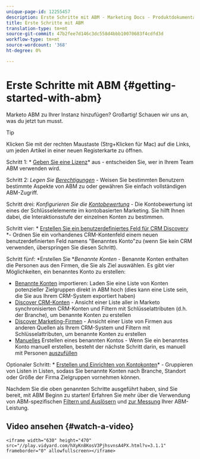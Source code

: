 ```yaml
---
unique-page-id: 12255457
description: Erste Schritte mit ABM - Marketing Docs - Produktdokumentation
title: Erste Schritte mit ABM
translation-type: tm+mt
source-git-commit: 47b2fee7d146c3dc558d4bbb10070683f4cdfd3d
workflow-type: tm+mt
source-wordcount: '368'
ht-degree: 0%

---
```



# Erste Schritte mit ABM {#getting-started-with-abm}

Marketo ABM zu Ihrer Instanz hinzufügen? Großartig! Schauen wir uns an, was du jetzt tun musst.

>[!TIP]
>
>Klicken Sie mit der rechten Maustaste (Strg+Klicken für Mac) auf die Links, um jeden Artikel in einer neuen Registerkarte zu öffnen.

Schritt 1: * [Geben Sie eine Lizenz](issue-a-license.md)* aus - entscheiden Sie, wer in Ihrem Team ABM verwenden wird.

Schritt 2: *Legen Sie [Berechtigungen](permissions.md)* - Weisen Sie bestimmten Benutzern bestimmte Aspekte von ABM zu oder gewähren Sie einfach vollständigen ABM-Zugriff.

Schritt drei: *Konfigurieren Sie die [Kontobewertung](account-score.md)* - Die Kontobewertung ist eines der Schlüsselelemente im kontobasierten Marketing. Sie hilft Ihnen dabei, die Interaktionsstufe der einzelnen Konten zu bestimmen.

Schritt vier: * [Erstellen Sie ein benutzerdefiniertes Feld für CRM Discovery](http://docs.marketo.com/x/1wnG) *- Ordnen Sie ein vorhandenes CRM-Kontenfeld einem neuen benutzerdefinierten Feld namens &quot;Benanntes Konto&quot;zu (wenn Sie kein CRM verwenden, überspringen Sie diesen Schritt).

Schritt fünf: *Erstellen Sie **Benannte Konten* - Benannte Konten enthalten die Personen aus den Firmen, die Sie als Ziel auswählen. Es gibt vier Möglichkeiten, ein benanntes Konto zu erstellen:

* [Benannte Konten](../../../product-docs/account-based-marketing/target/named-accounts/import-named-accounts.md)  importieren: Laden Sie eine Liste von Konten potenzieller Zielgruppen direkt in ABM hoch (dies kann eine Liste sein, die Sie aus Ihrem CRM-System exportiert haben)
* [Discover CRM-Konten](http://docs.marketo.com/display/DOCS/Discover+Accounts#DiscoverAccounts-DiscoverCRMAccounts)  - Ansicht einer Liste aller in Marketo synchronisierten CRM-Konten und Filtern mit Schlüsselattributen (d.h. der Branche), um benannte Konten zu erstellen
* [Discover Marketing-Firmen](http://docs.marketo.com/display/DOCS/Discover+Accounts#DiscoverAccounts-DiscoverMarketoCompanies)  - Ansicht einer Liste von Firmen aus anderen Quellen als Ihrem CRM-System und Filtern mit Schlüsselattributen, um benannte Konten zu erstellen
* [Manuelles](http://docs.marketo.com/display/DOCS/Create+a+Named+Account)  Erstellen eines benannten Kontos - Wenn Sie ein benanntes Konto manuell erstellen, besteht der nächste Schritt darin, es manuell mit Personen  [auszufüllen ](http://docs.marketo.com/display/DOCS/Add+People+to+a+Named+Account) 

Optionaler Schritt: * [Erstellen und Einrichten von Kontokonten](http://docs.marketo.com/display/DOCS/Account+Lists#AccountLists-CreateaNewAccountList)* - Gruppieren von Listen in Listen, sodass Sie benannte Konten nach Branche, Standort oder Größe der Firma Zielgruppen vornehmen können.

Nachdem Sie die oben genannten Schritte ausgeführt haben, sind Sie bereit, mit ABM Beginn zu starten! Erfahren Sie mehr über die Verwendung von ABM-spezifischen [Filtern und Auslösern](http://docs.marketo.com/display/DOCS/Engage) und [zur Messung](http://docs.marketo.com/display/DOCS/Measure) Ihrer ABM-Leistung.

## Video ansehen {#watch-a-video}

`<iframe width="630" height="470" src="//play.vidyard.com/hXyKn8KosV3PjhsvnsA4PX.html?v=3.1.1" frameborder="0" allowfullscreen></iframe>`